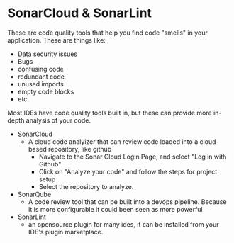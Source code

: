 # SonarCloud & SonarLint
These are code quality tools that help you find code "smells" in your application. These are things like:
- Data security issues
- Bugs
- confusing code
- redundant code
- unused imports
- empty code blocks
- etc.

Most IDEs have code quality tools built in, but these can provide more in-depth analysis of your code.
- SonarCloud
    - A cloud code analyizer that can review code loaded into a cloud-based repository, like github
        - Navigate to the Sonar Cloud Login Page, and select "Log in with Github"
        - Click on "Analyze your code" and follow the steps for project setup
        - Select the repository to analyze.
- SonarQube
    - A code review tool that can be built into a devops pipeline. Because it is more configurable it could been seen as more powerful
- SonarLint
    - an opensource plugin for many ides, it can be installed from your IDE's plugin marketplace.